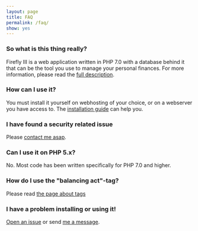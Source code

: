 ```yaml
---
layout: page
title: FAQ
permalink: /faq/
show: yes
---
```


### So what is this thing really?

Firefly III is a web application written in PHP 7.0 with a database behind it that can be the tool you use to manage your personal finances. For more information, please read the [full description](/description/).

### How can I use it?

You must install it yourself on webhosting of your choice, or on a webserver you have access to. The [installation guide](/installation-guide/) can help you.

### I have found a security related issue

Please [contact me asap](/reporting-bugs-and-security-issues/).

### Can I use it on PHP 5.x?

No. Most code has been written specifically for PHP 7.0 and higher.

### How do I use the "balancing act"-tag?

Please read [the page about tags](/tags/)

### I have a problem installing or using it!

[Open an issue](https://github.com/JC5/firefly-iii/issues/new) or send [me a message](mailto:thegrumpydictator@gmail.com).
